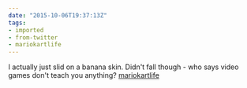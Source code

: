 ```yaml
---
date: "2015-10-06T19:37:13Z"
tags:
- imported
- from-twitter
- mariokartlife
---
```

I actually just slid on a banana skin. Didn't fall though - who says video games don't teach you anything? [mariokartlife](/tags/mariokartlife)
